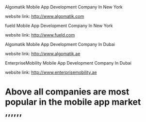 Algomatik Mobile App Development Company In New York 

website link: http://www.algomatik.com 

fueld Mobile App Development Company In New York

website link: http://www.fueld.com 

Algomatik Mobile App Development Company In Dubai

website link: http://www.algomatik.ae

EnterpriseMobility Mobile App Development Company In Dubai

website link: http://www.enterprisemobility.ae

Above all companies are most popular in the mobile app market
,,,,,,
====================================
